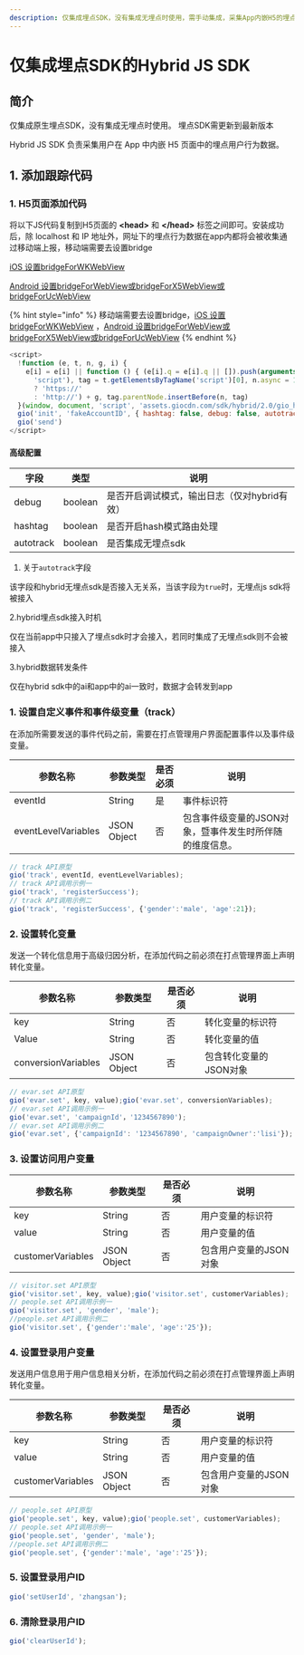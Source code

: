 ```yaml
---
description: 仅集成埋点SDK，没有集成无埋点时使用，需手动集成，采集App内嵌H5的埋点用户行为数据。
---
```


# 仅集成埋点SDK的Hybrid JS SDK

## 简介 <a href="#jian-jie" id="jian-jie"></a>

仅集成原生埋点SDK，没有集成无埋点时使用。 埋点SDK需更新到最新版本

Hybrid JS SDK 负责采集用户在 App 中内嵌 H5 页面中的埋点用户行为数据。

## 1. 添加跟踪代码 <a href="#1-tian-jia-gen-zong-dai-ma" id="1-tian-jia-gen-zong-dai-ma"></a>

### &#x20;1. H5页面添加代码 <a href="#1-h-5-ye-mian-tian-jia-dai-ma" id="1-h-5-ye-mian-tian-jia-dai-ma"></a>

将以下JS代码复制到H5页面的 **\<head>** 和 **\</head>** 标签之间即可。安装成功后，除 localhost 和 IP 地址外，网址下的埋点行为数据在app内都将会被收集通过移动端上报，移动端需要去设置bridge

[iOS 设置bridgeForWKWebView](https://docs.growingio.com/v3/developer-manual/sdkintegrated/ios-sdk/ios-sdk-api/sdk-other)&#x20;

[Android 设置bridgeForWebView或bridgeForX5WebView或bridgeForUcWebView](https://docs.growingio.com/v3/developer-manual/sdkintegrated/android-sdk/android-sdk-api/run-api)

{% hint style="info" %}
移动端需要去设置bridge，[iOS 设置bridgeForWKWebView](https://docs.growingio.com/v3/developer-manual/sdkintegrated/ios-sdk/ios-sdk-api/sdk-other) ，[Android 设置bridgeForWebView或bridgeForX5WebView或bridgeForUcWebView](https://docs.growingio.com/v3/developer-manual/sdkintegrated/android-sdk/android-sdk-api/run-api)
{% endhint %}

```javascript
<script>
  !function (e, t, n, g, i) {
    e[i] = e[i] || function () { (e[i].q = e[i].q || []).push(arguments) }, n = t.createElement(
      'script'), tag = t.getElementsByTagName('script')[0], n.async = 1, n.src = ('https:' === document.location.protocol
      ? 'https://'
      : 'http://') + g, tag.parentNode.insertBefore(n, tag)
  }(window, document, 'script', 'assets.giocdn.com/sdk/hybrid/2.0/gio_hybrid_track.js', 'gio')
  gio('init', 'fakeAccountID', { hashtag: false, debug: false, autotrack: false })
  gio('send')
</script>

```



#### 高级配置

| 字段        | 类型      | 说明                        |
| --------- | ------- | ------------------------- |
| debug     | boolean | 是否开启调试模式，输出日志（仅对hybrid有效） |
| hashtag   | boolean | 是否开启hash模式路由处理            |
| autotrack | boolean | 是否集成无埋点sdk                |

1. 关于`autotrack`字段

该字段和hybrid无埋点sdk是否接入无关系，当该字段为`true`时，无埋点js sdk将被接入

2.hybrid埋点sdk接入时机

仅在当前app中只接入了埋点sdk时才会接入，若同时集成了无埋点sdk则不会被接入

3.hybrid数据转发条件

仅在hybrid sdk中的ai和app中的ai一致时，数据才会转发到app



### 1. 设置自定义事件和事件级变量（track） <a href="#1-she-zhi-zi-ding-yi-shi-jian-he-shi-jian-ji-bian-liang-track" id="1-she-zhi-zi-ding-yi-shi-jian-he-shi-jian-ji-bian-liang-track"></a>

在添加所需要发送的事件代码之前，需要在打点管理用户界面配置事件以及事件级变量。

| 参数名称                | 参数类型        | 是否必须 | 说明                             |
| ------------------- | ----------- | ---- | ------------------------------ |
| eventId             | String      | 是    | 事件标识符                          |
| eventLevelVariables | JSON Object | 否    | 包含事件级变量的JSON对象，暨事件发生时所伴随的维度信息。 |

```javascript
// track API原型
gio('track', eventId, eventLevelVariables);
// track API调用示例一
gio('track', 'registerSuccess');
// track API调用示例二
gio('track', 'registerSuccess', {'gender':'male', 'age':21});
```

### 2. 设置转化变量 <a href="#3-she-zhi-zhuan-hua-bian-liang-evarset" id="3-she-zhi-zhuan-hua-bian-liang-evarset"></a>

发送一个转化信息用于高级归因分析，在添加代码之前必须在打点管理界面上声明转化变量。

| 参数名称                | 参数类型        | 是否必须 | 说明            |
| ------------------- | ----------- | ---- | ------------- |
| key                 | String      | 否    | 转化变量的标识符      |
| Value               | String      | 否    | 转化变量的值        |
| conversionVariables | JSON Object | 否    | 包含转化变量的JSON对象 |

```javascript
// evar.set API原型
gio('evar.set', key, value);gio('evar.set', conversionVariables);
// evar.set API调用示例一
gio('evar.set', 'campaignId'，'1234567890');
// evar.set API调用示例二
gio('evar.set', {'campaignId': '1234567890', 'campaignOwner':'lisi'});
```



### 3. 设置访问用户变量 <a href="#4-she-zhi-yong-hu-ji-bian-liang-peopleset" id="4-she-zhi-yong-hu-ji-bian-liang-peopleset"></a>

| 参数名称              | 参数类型        | 是否必须 | 说明            |
| ----------------- | ----------- | ---- | ------------- |
| key               | String      | 否    | 用户变量的标识符      |
| value             | String      | 否    | 用户变量的值        |
| customerVariables | JSON Object | 否    | 包含用户变量的JSON对象 |

```javascript
// visitor.set API原型
gio('visitor.set', key, value);gio('visitor.set', customerVariables);
// people.set API调用示例一
gio('visitor.set', 'gender', 'male');
//people.set API调用示例二
gio('visitor.set', {'gender':'male', 'age':'25'});
```



### 4. 设置登录用户变量 <a href="#4-she-zhi-yong-hu-ji-bian-liang-peopleset" id="4-she-zhi-yong-hu-ji-bian-liang-peopleset"></a>

发送用户信息用于用户信息相关分析，在添加代码之前必须在打点管理界面上声明转化变量。

| 参数名称              | 参数类型        | 是否必须 | 说明            |
| ----------------- | ----------- | ---- | ------------- |
| key               | String      | 否    | 用户变量的标识符      |
| value             | String      | 否    | 用户变量的值        |
| customerVariables | JSON Object | 否    | 包含用户变量的JSON对象 |

```javascript
// people.set API原型
gio('people.set', key, value);gio('people.set', customerVariables);
// people.set API调用示例一
gio('people.set', 'gender', 'male');
//people.set API调用示例二
gio('people.set', {'gender':'male', 'age':'25'});
```

### 5. 设置登录用户ID

```javascript
gio('setUserId', 'zhangsan'); 
```

### 6. 清除登录用户ID

```javascript
gio('clearUserId');
```
